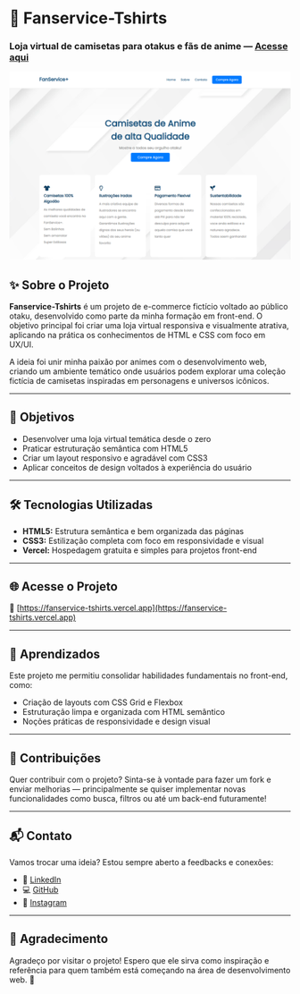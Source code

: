 # 🧢 Fanservice-Tshirts

### Loja virtual de camisetas para otakus e fãs de anime — [Acesse aqui](https://fanservice-tshirts.vercel.app/)

![Banner do Site](./banner.png)

## ✨ Sobre o Projeto

**Fanservice-Tshirts** é um projeto de e-commerce fictício voltado ao público otaku, desenvolvido como parte da minha formação em front-end. O objetivo principal foi criar uma loja virtual responsiva e visualmente atrativa, aplicando na prática os conhecimentos de HTML e CSS com foco em UX/UI.

A ideia foi unir minha paixão por animes com o desenvolvimento web, criando um ambiente temático onde usuários podem explorar uma coleção fictícia de camisetas inspiradas em personagens e universos icônicos.

---

## 🎯 Objetivos

- Desenvolver uma loja virtual temática desde o zero  
- Praticar estruturação semântica com HTML5  
- Criar um layout responsivo e agradável com CSS3  
- Aplicar conceitos de design voltados à experiência do usuário  

---

## 🛠️ Tecnologias Utilizadas

- **HTML5:** Estrutura semântica e bem organizada das páginas  
- **CSS3:** Estilização completa com foco em responsividade e visual  
- **Vercel:** Hospedagem gratuita e simples para projetos front-end  

---

## 🌐 Acesse o Projeto

🔗 [https://fanservice-tshirts.vercel.app](https://fanservice-tshirts.vercel.app)

---

## 🧠 Aprendizados

Este projeto me permitiu consolidar habilidades fundamentais no front-end, como:

- Criação de layouts com CSS Grid e Flexbox  
- Estruturação limpa e organizada com HTML semântico  
- Noções práticas de responsividade e design visual  

---

## 🤝 Contribuições

Quer contribuir com o projeto? Sinta-se à vontade para fazer um fork e enviar melhorias — principalmente se quiser implementar novas funcionalidades como busca, filtros ou até um back-end futuramente!

---

## 📬 Contato

Vamos trocar uma ideia? Estou sempre aberto a feedbacks e conexões:

- 💼 [LinkedIn](https://www.linkedin.com/in/luccaozorio/)
- 💻 [GitHub](https://github.com/LuccaOzorio)  
- 📸 [Instagram](https://www.instagram.com/lucca.ozorio/)

---

## 💬 Agradecimento

Agradeço por visitar o projeto! Espero que ele sirva como inspiração e referência para quem também está começando na área de desenvolvimento web. 🌟
